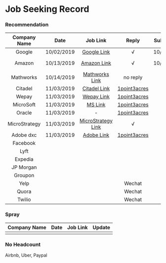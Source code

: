 # Job Seeking Record

### Recommendation
| Company Name | Date | Job Link | Reply | Submission | Update |
| :-----:| :----: | :----: | :----: | :----: | :----: |
| Google | 10/02/2019 | [Google Link](https://careers.google.com/jobs/results/132614933129896646-software-engineer-university-graduate/) | &radic; | 10/03/2019 |
| Amazon | 10/13/2019 | [Amazon Link](https://www.amazon.jobs/zh/jobs/908703/software-development-engineer-2020-united-states) | &radic; | 10/15/2019 | 11/01/2019 OA1 | 
| Mathworks | 10/14/2019 | [Mathworks Link](https://www.mathworks.com/company/jobs/students/edg-masters-phd.html) | no reply | - | - |
| Citadel | 11/03/2019 | [Citadel Link](https://www.citadel.com/careers/details/software-engineering-rotation-program-full-time-us/) | [1point3acres](https://www.1point3acres.com/bbs/forum.php?mod=viewthread&tid=564675&extra=page%3D1%26filter%3Dsortid%26sortid%3D192&page=7) |  |  |
| Wepay| 11/03/2019 | [Wepay Link](https://jobs.lever.co/wepay/03a9f18d-bc18-4864-8e1f-d790817ade35) | [1point3acres](https://www.1point3acres.com/bbs/forum.php?mod=viewthread&tid=526450&extra=page%3D1%26filter%3Dsortid%26sortid%3D192&page=1) |  |  |
| MicroSoft | 11/03/2019 | [MS Link](https://careers.microsoft.com/students/us/en/job/734240/Software-Engineer) | [1point3acres](https://www.1point3acres.com/bbs/forum.php?mod=viewthread&tid=562297&extra=page%3D1%26filter%3Dsortid%26sortid%3D192&page=1) |  |  |
| Oracle| 11/03/2019 | - | [1point3acres](https://www.1point3acres.com/bbs/forum.php?mod=viewthread&tid=565061&extra=page%3D1%26filter%3Dsortid%26sortid%3D192%26sortid%3D192) |  |  |
| MicroStrategy| 11/03/2019 | [MicroStrategy Link](https://jobs.smartrecruiters.com/MicroStrategy1/743999697745288-associate-software-engineer?rsid=90c32478-1316-431c-9ba9-eb9d69f1eba4&refChan=PORTAL) | &radic; |  |  |
| Adobe dxc | 11/03/2019 | [Adobe Link](https://adobe.wd5.myworkdayjobs.com/en-US/external_university/job/Seattle/Software-Engineer-New-College-Hire--Adobe-Digital-Composite-Technology--DCX-_80436)| [1point3acres](https://www.1point3acres.com/bbs/forum.php?mod=viewthread&tid=567094&extra=page%3D1%26filter%3Dsortid%26sortid%3D192%26sortid%3D192) |  |  |
| Facebook |  |  | |  |
| Lyft |  |  |  |  |
| Expedia |  |  |  |  |
| JP Morgan |  |  | |  |
| Groupon |  |  |  |  |
| Yelp |  |  | Wechat | |
| Quora |  |  | Wechat | |
| Twilio |  |  | Wechat | |


### Spray
| Company Name | Date | Job Link | Update |
| :-----:| :----: | :----: | :----: |
|  |  |  |  | 

### No Headcount
Airbnb, Uber, Paypal
